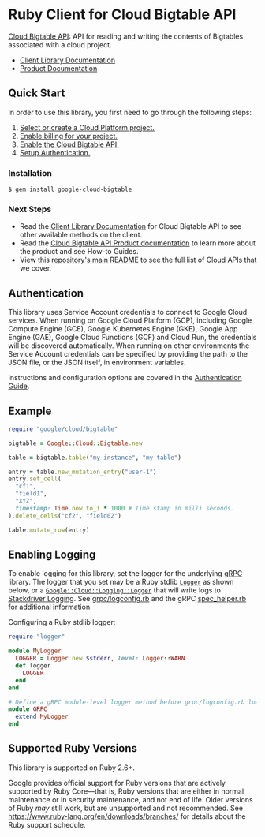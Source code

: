# Ruby Client for Cloud Bigtable API

[Cloud Bigtable API][Product Documentation]:
API for reading and writing the contents of Bigtables associated with a
cloud project.
- [Client Library Documentation][]
- [Product Documentation][]

## Quick Start
In order to use this library, you first need to go through the following
steps:

1. [Select or create a Cloud Platform project.](https://console.cloud.google.com/project)
2. [Enable billing for your project.](https://cloud.google.com/billing/docs/how-to/modify-project#enable_billing_for_a_project)
3. [Enable the Cloud Bigtable API.](https://console.cloud.google.com/apis/library/bigtable.googleapis.com)
4. [Setup Authentication.](https://googleapis.dev/ruby/google-cloud-bigtable/latest/file.AUTHENTICATION.html)

### Installation
```
$ gem install google-cloud-bigtable
```

### Next Steps
- Read the [Client Library Documentation][] for Cloud Bigtable API
  to see other available methods on the client.
- Read the [Cloud Bigtable API Product documentation][Product Documentation]
  to learn more about the product and see How-to Guides.
- View this [repository's main README](https://github.com/googleapis/google-cloud-ruby/blob/master/README.md)
  to see the full list of Cloud APIs that we cover.

## Authentication

This library uses Service Account credentials to connect to Google Cloud services. When running on Google Cloud Platform (GCP), including Google Compute Engine (GCE), Google Kubernetes Engine (GKE), Google App Engine (GAE), Google Cloud Functions (GCF) and Cloud Run, the credentials will be discovered automatically. When running on other environments the Service Account credentials can be specified by providing the path to the JSON file, or the JSON itself, in environment variables.

Instructions and configuration options are covered in the [Authentication Guide](https://googleapis.dev/ruby/google-cloud-bigtable/latest/file.AUTHENTICATION.html).

## Example

```ruby
require "google/cloud/bigtable"

bigtable = Google::Cloud::Bigtable.new

table = bigtable.table("my-instance", "my-table")

entry = table.new_mutation_entry("user-1")
entry.set_cell(
  "cf1",
  "field1",
  "XYZ",
  timestamp: Time.now.to_i * 1000 # Time stamp in milli seconds.
).delete_cells("cf2", "field02")

table.mutate_row(entry)
```

## Enabling Logging

To enable logging for this library, set the logger for the underlying [gRPC](https://github.com/grpc/grpc/tree/master/src/ruby) library. The logger that you set may be a Ruby stdlib [`Logger`](https://ruby-doc.org/current/stdlibs/logger/Logger.html) as shown below, or a [`Google::Cloud::Logging::Logger`](https://googleapis.dev/ruby/google-cloud-logging/latest) that will write logs to [Stackdriver Logging](https://cloud.google.com/logging/). See [grpc/logconfig.rb](https://github.com/grpc/grpc/blob/master/src/ruby/lib/grpc/logconfig.rb) and the gRPC [spec_helper.rb](https://github.com/grpc/grpc/blob/master/src/ruby/spec/spec_helper.rb) for additional information.

Configuring a Ruby stdlib logger:

```ruby
require "logger"

module MyLogger
  LOGGER = Logger.new $stderr, level: Logger::WARN
  def logger
    LOGGER
  end
end

# Define a gRPC module-level logger method before grpc/logconfig.rb loads.
module GRPC
  extend MyLogger
end
```

## Supported Ruby Versions

This library is supported on Ruby 2.6+.

Google provides official support for Ruby versions that are actively supported
by Ruby Core—that is, Ruby versions that are either in normal maintenance or
in security maintenance, and not end of life. Older versions of Ruby _may_
still work, but are unsupported and not recommended. See
https://www.ruby-lang.org/en/downloads/branches/ for details about the Ruby
support schedule.

[Client Library Documentation]: https://googleapis.dev/ruby/google-cloud-bigtable/latest
[Product Documentation]: https://cloud.google.com/bigtable
